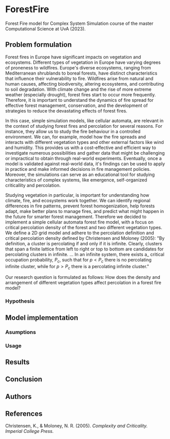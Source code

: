 # ForestFire
Forest Fire model for Complex System Simulation course of the master Computational Science at UvA (2023).

## Problem formulation
Forest fires in Europe have significant impacts on vegetation and ecosystems. Different types of vegetation in Europe have varying degrees of proneness to wildfires. Europe's diverse ecosystems, ranging from Mediterranean shrublands to boreal forests, have distinct characteristics that influence their vulnerability to fire. Wildfires arise from natural and human causes, affecting biodiversity, altering ecosystems, and contributing to soil degradation. With climate change and the rise of more extreme weather (especially drought), forest fires start to occur more frequently. Therefore, it is important to understand the dynamics of fire spread for effective forest management, conservation, and the development of strategies to reduce the devastating effects of forest fires. 

In this case, simple simulation models, like cellular automata, are relevant in the context of studying forest fires and percolation for several reasons. For instance, they allow us to study the fire behaviour in a controlled environment. We can, for example, model how the fire spreads and interacts with different vegetation types and other external factors like wind and humidity. This provides us with a cost-effective and efficient way to investigate numerous possibilities and gather data that might be challenging or impractical to obtain through real-world experiments. Eventually, once a model is validated against real-world data, it's findings can be used to apply in practice and make informed decisions in fire management policies. Moreover, the simulations can serve as an educational tool for studying characteristics of complex systems, like emergence, self-organized criticallity and percolation. 

Studying vegetation in particular, is important for understanding how climate, fire, and ecosystems work together. We can identify regional differences in fire patterns, prevent forest homogenization, help forests adapt, make better plans to manage fires, and predict what might happen in the future for smarter forest management. Therefore we decided to implement a simple cellular automata forest fire model, with a focus on critical percolation density of the forest and two different vegetation types. 
We define a 2D grid model and adhere to the percolation definition and critical percolation density defined by Christensen and Moloney (2005): "By definition, a cluster is percolating if and only if it is infinite. Clearly, clusters that span a finite lattice from left to right or top to bottom are candidates for percolating clusters in infinite. ... In an infinite system, there exists a_ critical occupation probability, $P_c$, such that for $p < P_c$ there is no percolating infinite cluster, while for $p > P_c$ there is a percolating infinite cluster."

Our research question is formulated as follows:
How does the density and arrangement of different vegetation types affect percolation in a forest fire model?

### Hypothesis

## Model implementation

### Asumptions

### Usage

## Results

## Conclusion

## Authors

## References
Christensen, K., & Moloney, N. R. (2005). <em>Complexity and Criticality<em>. Imperial College Press.